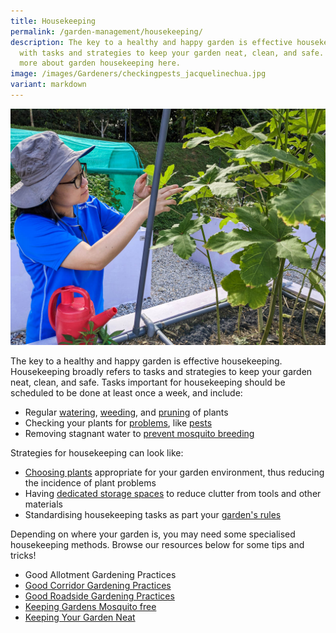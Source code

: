 ```yaml
---
title: Housekeeping
permalink: /garden-management/housekeeping/
description: The key to a healthy and happy garden is effective housekeeping,
  with tasks and strategies to keep your garden neat, clean, and safe. Learn
  more about garden housekeeping here.
image: /images/Gardeners/checkingpests_jacquelinechua.jpg
variant: markdown
---
```

<section>
<img title="An Allotment Gardener checking her crops for pests. Photo by Jacqueline Chua." src="/images/Gardeners/checkingpests_jacquelinechua.jpg">
<p>The key to a healthy and happy garden is effective housekeeping. Housekeeping broadly refers to tasks and strategies to keep your garden neat, clean, and safe. Tasks important for housekeeping should be scheduled to be done at least once a week, and include:
	</p>
	<ul>
	<li> Regular <a href="/page-index/horticulture-techniques/watering/">watering</a>, <a href="/page-index/horticulture-techniques/weeding/">weeding</a>, and <a href="/page-index/horticulture-techniques/pruning/">pruning</a> of plants</li>
	<li>Checking your plants for <a href="/learn-more-about-gardening/plant-problems/">problems</a>, like <a href="/page-index/pests/pests/">pests</a></li>
	<li>Removing stagnant water to <a href="/page-index/housekeeping/keeping-gardens-mosquito-free/">prevent mosquito breeding</a></li>
	</ul>
 <p>Strategies for housekeeping can look like:</p>
	<ul>
		<li><a href="/page-index/horticulture-techniques/choosing-plants/">Choosing plants</a> appropriate for your garden environment, thus reducing the incidence of plant problems</li>
		<li>Having <a href="/page-index/hardscapes/storage/">dedicated storage spaces</a> to reduce clutter from tools and other materials</li>
		<li>Standardising housekeeping tasks as part your <a href="/page-index/garden-group-management/sample-garden-rules/">garden's rules</a></li>
	</ul>
	<p>Depending on where your garden is, you may need some specialised housekeeping methods. Browse our resources below for some tips and tricks!</p>
	<ul>
		<li><a>Good Allotment Gardening Practices</a></li>
	<li><a href="/page-index/housekeeping/good-corridor-gardening-practices/">Good Corridor Gardening Practices</a></li>
		<li><a href="/page-index/housekeeping/good-roadside-gardening-practices/">Good Roadside Gardening Practices</a></li>
		<li><a href="/page-index/housekeeping/keeping-gardens-mosquito-free/">Keeping Gardens Mosquito free</a></li>
		<li><a href="/page-index/housekeeping/keeping-your-garden-neat/">Keeping Your Garden Neat</a></li>
	</ul>
	</section>